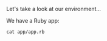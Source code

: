 Let's take a look at our environment...

We have a Ruby app:

```shell script{{execute}}
cat app/app.rb
```